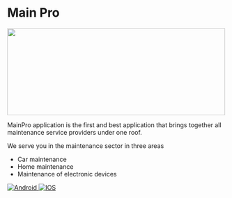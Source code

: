 
# Main Pro

<div>
<img src="https://lh3.googleusercontent.com/J7O37ylnhGvo6M70_TLuRPhmAqMxy62BcEGQk_Akk9u8nfUT8DUmzQgD0kZGr9AGWrwY" width="500" height="200"/>
</div>

MainPro application is the first and best application that brings together all maintenance service providers under one roof.

We serve you in the maintenance sector in three areas

- Car maintenance
- Home maintenance
- Maintenance of electronic devices

<div id="badges">
  <a href= "https://play.google.com/store/apps/details?id=com.Musllaha">
    <img src="https://img.shields.io/badge/android-grey?style=for-the-badge&logo=android&logoColor=white" alt="Android"/>
  </a>
  <a href= "https://apps.apple.com/us/app/main-pro-%D9%85%D8%A7%D9%8A%D9%86-%D8%A8%D8%B1%D9%88/id1582292480">
    <img src="https://img.shields.io/badge/iphone-blue?style=for-the-badge&logo=apple&logoColor=white" alt="IOS"/>
  </a>
</div>
